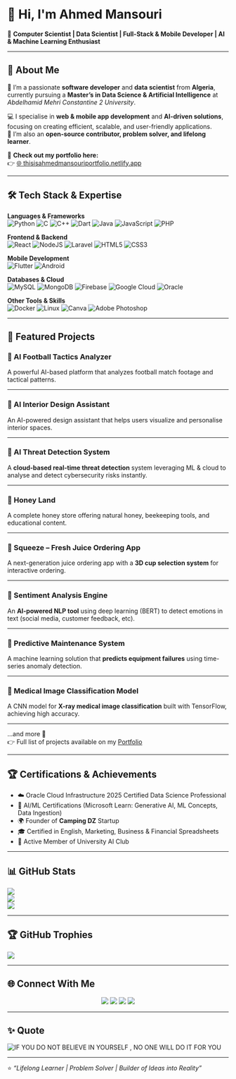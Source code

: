 # 👋 Hi, I'm Ahmed Mansouri  

💫 **Computer Scientist | Data Scientist | Full-Stack & Mobile Developer | AI & Machine Learning Enthusiast**

---

## 🚀 About Me  
👋 I’m a passionate **software developer** and **data scientist** from **Algeria**, currently pursuing a **Master’s in Data Science & Artificial Intelligence** at *Abdelhamid Mehri Constantine 2 University*.  

💻 I specialise in **web & mobile app development** and **AI-driven solutions**, focusing on creating efficient, scalable, and user-friendly applications.  
🌟 I’m also an **open-source contributor, problem solver, and lifelong learner**.

🎨 **Check out my portfolio here:**  
👉 [🌐 thisisahmedmansouriportfolio.netlify.app](https://thisisahmedmansouriportfolio.netlify.app)  

---

## 🛠️ Tech Stack & Expertise  

**Languages & Frameworks**  
![Python](https://img.shields.io/badge/python-3670A0?style=for-the-badge&logo=python&logoColor=ffdd54) 
![C](https://img.shields.io/badge/c-%2300599C.svg?style=for-the-badge&logo=c&logoColor=white) 
![C++](https://img.shields.io/badge/c++-%2300599C.svg?style=for-the-badge&logo=c%2B%2B&logoColor=white) 
![Dart](https://img.shields.io/badge/dart-%230175C2.svg?style=for-the-badge&logo=dart&logoColor=white) 
![Java](https://img.shields.io/badge/java-%23ED8B00.svg?style=for-the-badge&logo=java&logoColor=white) 
![JavaScript](https://img.shields.io/badge/javascript-%23323330.svg?style=for-the-badge&logo=javascript&logoColor=%23F7DF1E) 
![PHP](https://img.shields.io/badge/php-%23777BB4.svg?style=for-the-badge&logo=php&logoColor=white)  

**Frontend & Backend**  
![React](https://img.shields.io/badge/react-%2320232a.svg?style=for-the-badge&logo=react&logoColor=%2361DAFB) 
![NodeJS](https://img.shields.io/badge/node.js-6DA55F?style=for-the-badge&logo=node.js&logoColor=white) 
![Laravel](https://img.shields.io/badge/laravel-%23FF2D20.svg?style=for-the-badge&logo=laravel&logoColor=white) 
![HTML5](https://img.shields.io/badge/html5-%23E34F26.svg?style=for-the-badge&logo=html5&logoColor=white) 
![CSS3](https://img.shields.io/badge/css3-%231572B6.svg?style=for-the-badge&logo=css3&logoColor=white)  

**Mobile Development**  
![Flutter](https://img.shields.io/badge/Flutter-%2302569B.svg?style=for-the-badge&logo=Flutter&logoColor=white) 
![Android](https://img.shields.io/badge/java-%23ED8B00.svg?style=for-the-badge&logo=android&logoColor=white)  

**Databases & Cloud**  
![MySQL](https://img.shields.io/badge/mysql-%2300f.svg?style=for-the-badge&logo=mysql&logoColor=white) 
![MongoDB](https://img.shields.io/badge/MongoDB-%234ea94b.svg?style=for-the-badge&logo=mongodb&logoColor=white) 
![Firebase](https://img.shields.io/badge/Firebase-039BE5?style=for-the-badge&logo=Firebase&logoColor=white) 
![Google Cloud](https://img.shields.io/badge/Google%20Cloud-%234285F4.svg?style=for-the-badge&logo=google-cloud&logoColor=white) 
![Oracle](https://img.shields.io/badge/Oracle-F80000?style=for-the-badge&logo=oracle&logoColor=white)  

**Other Tools & Skills**  
![Docker](https://img.shields.io/badge/docker-%230db7ed.svg?style=for-the-badge&logo=docker&logoColor=white) 
![Linux](https://img.shields.io/badge/Linux-FCC624?style=for-the-badge&logo=linux&logoColor=black) 
![Canva](https://img.shields.io/badge/Canva-%2300C4CC.svg?style=for-the-badge&logo=Canva&logoColor=white) 
![Adobe Photoshop](https://img.shields.io/badge/adobephotoshop-%2331A8FF.svg?style=for-the-badge&logo=adobephotoshop&logoColor=white)  

---

## 🌟 Featured Projects  

### 🔹 AI Football Tactics Analyzer  
A powerful AI-based platform that analyzes football match footage and tactical patterns.  

---

### 🔹 AI Interior Design Assistant  
An AI-powered design assistant that helps users visualize and personalise interior spaces.  

---

### 🔹 AI Threat Detection System  
A **cloud-based real-time threat detection** system leveraging ML & cloud to analyse and detect cybersecurity risks instantly.   

---

### 🔹 Honey Land  
A complete honey store offering natural honey, beekeeping tools, and educational content.  

---

### 🔹 Squeeze – Fresh Juice Ordering App  
A next-generation juice ordering app with a **3D cup selection system** for interactive ordering.  

---

### 🔹 Sentiment Analysis Engine  
An **AI-powered NLP tool** using deep learning (BERT) to detect emotions in text (social media, customer feedback, etc).  

---

### 🔹 Predictive Maintenance System  
A machine learning solution that **predicts equipment failures** using time-series anomaly detection.  

---

### 🔹 Medical Image Classification Model  
A CNN model for **X-ray medical image classification** built with TensorFlow, achieving high accuracy.  

---

...and more 🚀  
👉 Full list of projects available on my [Portfolio](https://thisisahmedmansouriportfolio.netlify.app)  


---

## 🏆 Certifications & Achievements  
- ☁️ Oracle Cloud Infrastructure 2025 Certified Data Science Professional  
- 🤖 AI/ML Certifications (Microsoft Learn: Generative AI, ML Concepts, Data Ingestion)  
- 🌍 Founder of **Camping DZ** Startup  
- 🎓 Certified in English, Marketing, Business & Financial Spreadsheets  
- 🎤 Active Member of University AI Club  

---

## 📊 GitHub Stats  
![](https://github-readme-stats.vercel.app/api?username=ahmedman47&theme=radical&hide_border=false&include_all_commits=false&count_private=true)  
![](https://github-readme-streak-stats.herokuapp.com/?user=ahmedman47&theme=radical&hide_border=false)  
![](https://github-readme-stats.vercel.app/api/top-langs/?username=ahmedman47&theme=radical&hide_border=false&layout=compact)  

---

## 🏆 GitHub Trophies  
![](https://github-profile-trophy.vercel.app/?username=ahmedman47&theme=radical&no-frame=false&no-bg=true&margin-w=4)  

---

## 🌐 Connect With Me  
<p align="center">
  <a href="https://thisisahmedmansouriportfolio.netlify.app"><img src="https://img.shields.io/badge/Portfolio-%23000000.svg?style=for-the-badge&logo=firefox&logoColor=white" /></a>
  <a href="https://www.linkedin.com/in/ahmed-mansouri-14557b280/"><img src="https://img.shields.io/badge/LinkedIn-%230077B5.svg?style=for-the-badge&logo=linkedin&logoColor=white" /></a>
  <a href="https://instagram.com/ahm_ed__m"><img src="https://img.shields.io/badge/Instagram-%23E4405F.svg?style=for-the-badge&logo=instagram&logoColor=white" /></a>
  <a href="https://wa.me/213674371165"><img src="https://img.shields.io/badge/WhatsApp-25D366?style=for-the-badge&logo=whatsapp&logoColor=white" /></a>
</p>

---

## ✨ Quote  
![IF YOU DO NOT BELIEVE IN YOURSELF , NO ONE WILL DO IT FOR YOU](https://quotes-github-readme.vercel.app/api?type=horizontal&theme=radical&quote=IF+YOU+DO+NOT+BELIEVE+IN+YOURSELF+%2C+NO+ONE+WILL+DO+IT+FOR+YOU)

---

⭐️ *“Lifelong Learner | Problem Solver | Builder of Ideas into Reality”*
